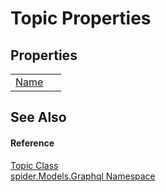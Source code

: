 # Topic Properties




## Properties
<table>
<tr>
<td><a href="7fe30ccb-2e5c-0cfd-87ef-2732865c4395">Name</a></td>
<td> </td></tr>
</table>

## See Also


#### Reference
<a href="153a582b-2a0d-e792-d072-b28093bdf4a5">Topic Class</a>  
<a href="a7324a28-4f46-beaa-9269-26a8fa385391">spider.Models.Graphql Namespace</a>  
